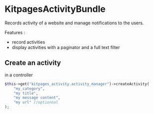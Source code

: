 KitpagesActivityBundle
======================

Records activity of a website and manage notifications to the users.

Features :

* record activities
* display activities with a paginator and a full text filter

Create an activity
------------------

in a controller

```php
$this->get("kitpages_activity.activity_manager")->createActivity(
    "my_category",
    "my title",
    "my message content",
    "my url" //optionnal
);
```

